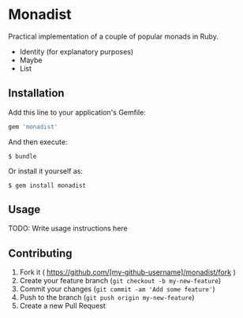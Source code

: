 # Monadist

Practical implementation of a couple of popular monads in Ruby.

* Identity (for explanatory purposes)
* Maybe
* List

## Installation

Add this line to your application's Gemfile:

```ruby
gem 'monadist'
```

And then execute:

    $ bundle

Or install it yourself as:

    $ gem install monadist

## Usage

TODO: Write usage instructions here

## Contributing

1. Fork it ( https://github.com/[my-github-username]/monadist/fork )
2. Create your feature branch (`git checkout -b my-new-feature`)
3. Commit your changes (`git commit -am 'Add some feature'`)
4. Push to the branch (`git push origin my-new-feature`)
5. Create a new Pull Request
